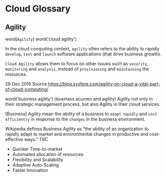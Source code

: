 # Cloud Glossary
## Agility

word(`Agility`)
word('cloud agility')

In the cloud computing context,
`agility` often refers to the ability to rapidly
`develop`, `test` and `launch` software applications (that drive business growth).

`Cloud Agility` allows them to focus on other issues such as `security`, `monitoring` and `analysis`,
instead of `provisioning` and `maintaining` the resources.

28 Dec 2015
Source https://blog.sysfore.com/agility-on-cloud-a-vital-part-of-cloud-computing/

word('business agility')
(business acumen and agility)
Agility not only in their strategic management process,
but also
Agility in their cloud services. 

[Business] Agility mean
the ability of a business to `adapt`
`rapidly` and `cost efficiently`
in response to the `changes` in the business environment.

Wikipedia defines Business Agility as
“the ability of an organization to rapidly adapt to market and environmental changes in productive and cost-effective ways.”
 TBC

* Quicker Time-to-market
* Automated allocation of resources
* Flexibility and Scalability
* Adaptive Auto-Scaling
* Faster Innovation
